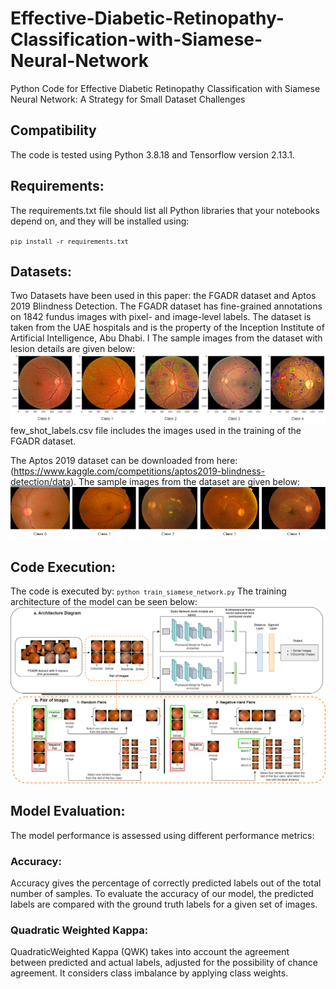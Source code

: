 # Effective-Diabetic-Retinopathy-Classification-with-Siamese-Neural-Network
Python Code for Effective Diabetic Retinopathy Classification with Siamese Neural Network: A Strategy for Small Dataset Challenges

## Compatibility
The code is tested using Python 3.8.18 and Tensorflow version 2.13.1.

## Requirements:
The requirements.txt file should list all Python libraries that your notebooks depend on, and they will be installed using:

<code>```pip install -r requirements.txt```</code>

## Datasets:
Two Datasets have been used in this paper: the FGADR dataset and Aptos 2019 Blindness Detection.
The FGADR dataset has fine-grained annotations on 1842 fundus images with pixel- and image-level labels. The dataset is taken from the
UAE hospitals and is the property of the Inception Institute of Artificial Intelligence, Abu Dhabi. I
The sample images from the dataset with lesion details are given below:
![Alt Text](https://github.com/tariqm16/Effective-Diabetic-Retinopathy-Classification-with-Siamese-Neural-Network/blob/main/Images/Siamese_model_Classes.png)
few_shot_labels.csv file includes the images used in the training of the FGADR dataset.

The Aptos 2019 dataset can be downloaded from here: (https://www.kaggle.com/competitions/aptos2019-blindness-detection/data).
The sample images from the dataset are given below:
![Alt Text](https://github.com/tariqm16/Effective-Diabetic-Retinopathy-Classification-with-Siamese-Neural-Network/blob/main/Images/Siamese_model_Aptos_classes.png)

## Code Execution:
The code is executed by:
<code>```python train_siamese_network.py```</code>
The training architecture of the model can be seen below:
![Alt Text](https://github.com/tariqm16/Effective-Diabetic-Retinopathy-Classification-with-Siamese-Neural-Network/blob/main/Images/Siamese_model_Architecture.png)

## Model Evaluation:
The model performance is assessed using different performance metrics:
### Accuracy: 
Accuracy gives the percentage of correctly predicted labels out of the total number of samples. To evaluate the accuracy of our model, the predicted labels are compared
with the ground truth labels for a given set of images. 

### Quadratic Weighted Kappa: 
QuadraticWeighted Kappa (QWK) takes into account the agreement between predicted and actual labels, adjusted for the possibility of chance agreement. It considers class imbalance by applying class weights.
